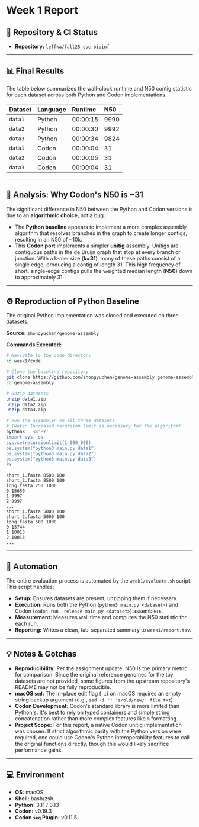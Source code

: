 

# Week 1 Report


## 📝 Repository & CI Status

  - **Repository:** [`leffka/fall25-csc-bioinf`](https://www.google.com/search?q=%5Bhttps://github.com/leffka/fall25-csc-bioinf%5D\(https://github.com/leffka/fall25-csc-bioinf\))

-----

## 📊 Final Results

The table below summarizes the wall-clock runtime and N50 contig statistic for each dataset across both Python and Codon implementations.

| Dataset | Language | Runtime  | N50  |
| :------ | :------- | :------- | :--- |
| `data1` | Python   | 00:00:15 | 9990 |
| `data2` | Python   | 00:00:30 | 9992 |
| `data3` | Python   | 00:00:34 | 9824 |
| `data1` | Codon    | 00:00:04 | 31   |
| `data2` | Codon    | 00:00:05 | 31   |
| `data3` | Codon    | 00:00:04 | 31   |

-----

## 🧬 Analysis: Why Codon's N50 is \~31

The significant difference in N50 between the Python and Codon versions is due to an **algorithmic choice**, not a bug.

  - The **Python baseline** appears to implement a more complex assembly algorithm that resolves branches in the graph to create longer contigs, resulting in an N50 of \~10k.
  - This **Codon port** implements a simpler **unitig** assembly. Unitigs are contiguous paths in the de Bruijn graph that stop at every branch or junction. With a k-mer size (**k=31**), many of these paths consist of a single edge, producing a contig of length 31. This high frequency of short, single-edge contigs pulls the weighted median length (**N50**) down to approximately 31.

-----

## ⚙️ Reproduction of Python Baseline

The original Python implementation was cloned and executed on three datasets.

**Source:** `zhongyuchen/genome-assembly`

**Commands Executed:**

```bash
# Navigate to the code directory
cd week1/code

# Clone the baseline repository
git clone https://github.com/zhongyuchen/genome-assembly genome-assembly
cd genome-assembly

# Unzip datasets
unzip data1.zip
unzip data2.zip
unzip data3.zip

# Run the assembler on all three datasets
# (Note: Increased recursion limit is necessary for the algorithm)
python3 - <<'PY'
import sys, os
sys.setrecursionlimit(1_000_000)
os.system("python3 main.py data1")
os.system("python3 main.py data2")
os.system("python3 main.py data3")
PY
```


```
short_1.fasta 8500 100
short_2.fasta 8500 100
long.fasta 250 1000
0 15650
1 9997
2 9997
...
short_1.fasta 5000 100
short_2.fasta 5000 100
long.fasta 500 1000
0 15744
1 10013
2 10013
...
```



-----

## 🤖 Automation

The entire evaluation process is automated by the `week1/evaluate.sh` script. This script handles:

  - **Setup:** Ensures datasets are present, unzipping them if necessary.
  - **Execution:** Runs both the Python (`python3 main.py <dataset>`) and Codon (`codon run -release main.py <dataset>`) assemblers.
  - **Measurement:** Measures wall time and computes the N50 statistic for each run.
  - **Reporting:** Writes a clean, tab-separated summary to `week1/report.tsv`.

-----

## 💡 Notes & Gotchas

  - **Reproducibility:** Per the assignment update, N50 is the primary metric for comparison. Since the original reference genomes for the toy datasets are not provided, some figures from the upstream repository's README may not be fully reproducible.
  - **macOS `sed`:** The in-place edit flag (`-i`) on macOS requires an empty string backup argument (e.g., `sed -i '' 's/old/new/' file.txt`).
  - **Codon Development:** Codon's standard library is more limited than Python's. It's best to rely on typed containers and simple string concatenation rather than more complex features like `%` formatting.
  - **Project Scope:** For this report, a native Codon unitig implementation was chosen. If strict algorithmic parity with the Python version were required, one could use Codon's Python interoperability features to call the original functions directly, though this would likely sacrifice performance gains.

-----

## 💻 Environment

  - **OS:** macOS
  - **Shell:** bash/zsh
  - **Python:** 3.11 / 3.13
  - **Codon:** v0.19.3
  - **Codon `seq` Plugin:** v0.11.5
